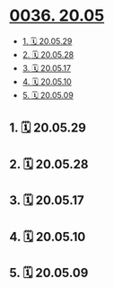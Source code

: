 # [0036. 20.05](https://github.com/Tdahuyou/TNotes.footprints/tree/main/notes/0036.%2020.05)

<!-- region:toc -->

- [1. 🗓 20.05.29](#1--200529)
- [2. 🗓 20.05.28](#2--200528)
- [3. 🗓 20.05.17](#3--200517)
- [4. 🗓 20.05.10](#4--200510)
- [5. 🗓 20.05.09](#5--200509)

<!-- endregion:toc -->

## 1. 🗓 20.05.29

<Footprints :times="[2020, 5, 29, 12, 4]">
  <template #text-area>
    <p>伴随着课程的结束，学校的书也随之寄到了。。。</p>
  </template>
  <template #image-list="{ openModal }">
    <img src="https://cdn.jsdelivr.net/gh/tnotesjs/imgs@main/2025-02-16-14-14-06.png" @click="openModal(0)"/>
  </template>
</Footprints>

## 2. 🗓 20.05.28

<Footprints :times="[2020, 5, 28, 9, 43]">
  <template #text-area>
    <p>记录一哈，大二上学期。。。</p>
    <p>有那么一段时间，在图书馆自习室是有🐶 🐶 🐶 伴学der！！！</p>
    <p>担任了一个学期的助教，确认过眼神后，发现教比学难太多啦，所以决定本学期不在误人子弟了</p>
    <p>晚饭想啥时候吃就啥时候吃，差不多10点左右，饿极了，那吃起来是真)香</p>
    <p>19年的最后几秒钟，干了代替江小白（不小心提前喝完了）的快乐水</p>
    <p>寝室里离校der最后一位靓仔，好像忘记关好阳台的门窗啦，室友们又可以买新鞋，新衣服啦</p>
    <p>生平第一次被偷拍，然后这个逼装了半年😳😳😳</p>
    <p>。。。写信、进了喜欢的社团等等</p>
  </template>
  <template #image-list="{ openModal }">
    <img src="https://cdn.jsdelivr.net/gh/tnotesjs/imgs@main/2025-02-16-14-14-14.png" @click="openModal(0)"/>
    <img src="https://cdn.jsdelivr.net/gh/tnotesjs/imgs@main/2025-02-16-14-14-21.png" @click="openModal(1)"/>
    <img src="https://cdn.jsdelivr.net/gh/tnotesjs/imgs@main/2025-02-16-14-14-26.png" @click="openModal(2)"/>
    <img src="https://cdn.jsdelivr.net/gh/tnotesjs/imgs@main/2025-02-16-14-14-31.png" @click="openModal(3)"/>
    <img src="https://cdn.jsdelivr.net/gh/tnotesjs/imgs@main/2025-02-16-14-14-37.png" @click="openModal(4)"/>
    <img src="https://cdn.jsdelivr.net/gh/tnotesjs/imgs@main/2025-02-16-14-14-42.png" @click="openModal(5)"/>
    <img src="https://cdn.jsdelivr.net/gh/tnotesjs/imgs@main/2025-02-16-14-14-48.png" @click="openModal(6)"/>
    <img src="https://cdn.jsdelivr.net/gh/tnotesjs/imgs@main/2025-02-16-14-14-52.png" @click="openModal(7)"/>
    <img src="https://cdn.jsdelivr.net/gh/tnotesjs/imgs@main/2025-02-16-14-14-57.png" @click="openModal(8)"/>
  </template>
</Footprints>

## 3. 🗓 20.05.17

<Footprints :times="[2020, 5, 17, 19, 29]">
  <template #text-area>
    <p>好惨。。。</p>
    <p>今儿去理发</p>
    <p>不巧，师傅第一刀下重了</p>
    <p>结果理成了平头。。。</p>
    <hr />
    <p>这家店 👋👋👋</p>
  </template>
</Footprints>

## 4. 🗓 20.05.10

<Footprints :times="[2020, 5, 10, 13, 29]">
  <template #text-area>
    <p>全全奉上 😄</p>
  </template>
  <template #image-list="{ openModal }">
    <img src="https://cdn.jsdelivr.net/gh/tnotesjs/imgs@main/2025-02-16-14-15-09.png" @click="openModal(0)"/>
    <img src="https://cdn.jsdelivr.net/gh/tnotesjs/imgs@main/2025-02-16-14-15-16.png" @click="openModal(1)"/>
  </template>
</Footprints>

## 5. 🗓 20.05.09

<Footprints :times="[2020, 5, 9, 18, 14]">
  <template #text-area>
    <p>这对本就不富裕的生活来说，无疑是雪中送炭。。。</p>
  </template>
  <template #image-list="{ openModal }">
    <img src="https://cdn.jsdelivr.net/gh/tnotesjs/imgs@main/2025-02-16-14-15-40.png" @click="openModal(0)"/>
  </template>
</Footprints>
